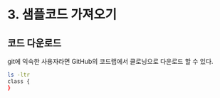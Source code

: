 # 3. 샘플코드 가져오기

## 코드 다운로드
git에 익숙한 사용자라면 GitHub의 코드랩에서 클로닝으로 다운로드 할 수 있다.

```sh
ls -ltr
class {
} 
```